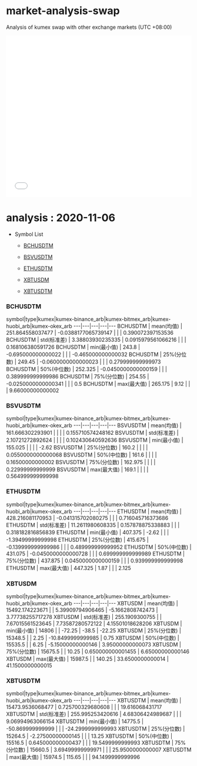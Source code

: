 # market-analysis-swap
Analysis of kumex swap with other exchange markets (UTC +08:00)

<iframe width="100%" height="440" src="./data.html" frameborder="no" border="0" scrolling="no"></iframe>

# analysis : 2020-11-06
* Symbol List

  * [BCHUSDTM](#bchusdtm)

  * [BSVUSDTM](#bsvusdtm)

  * [ETHUSDTM](#ethusdtm)

  * [XBTUSDM](#xbtusdm)

  * [XBTUSDTM](#xbtusdtm)


### BCHUSDTM

symbol|type|kumex|kumex-binance_arb|kumex-bitmex_arb|kumex-huobi_arb|kumex-okex_arb
---|---|---|---|---
BCHUSDTM | mean(均值) | 251.864558037477 | -0.0388177065739147 |  |  | 0.390072397153536
BCHUSDTM | std(标准差) | 3.38803930235335 | 0.0915979561066216 |  |  | 0.168106380591726
BCHUSDTM | min(最小值) | 243.8 | -0.695000000000022 |  |  | -0.465000000000032
BCHUSDTM | 25%(分位数) | 249.45 | -0.0600000000000023 |  |  | 0.279999999999973
BCHUSDTM | 50%(中位数) | 252.325 | -0.0450000000000159 |  |  | 0.389999999999986
BCHUSDTM | 75%(分位数) | 254.55 | -0.0250000000000341 |  |  | 0.5
BCHUSDTM | max(最大值) | 265.175 | 9.12 |  |  | 9.66000000000002


### BSVUSDTM

symbol|type|kumex|kumex-binance_arb|kumex-bitmex_arb|kumex-huobi_arb|kumex-okex_arb
---|---|---|---|---
BSVUSDTM | mean(均值) | 161.666302293901 |  |  |  | 0.155710574248162
BSVUSDTM | std(标准差) | 2.10721272892624 |  |  |  | 0.102430640592636
BSVUSDTM | min(最小值) | 155.025 |  |  |  | -2.62
BSVUSDTM | 25%(分位数) | 160.2 |  |  |  | 0.0550000000000068
BSVUSDTM | 50%(中位数) | 161.6 |  |  |  | 0.16500000000002
BSVUSDTM | 75%(分位数) | 162.975 |  |  |  | 0.22999999999999
BSVUSDTM | max(最大值) | 169.1 |  |  |  | 0.564999999999998


### ETHUSDTM

symbol|type|kumex|kumex-binance_arb|kumex-bitmex_arb|kumex-huobi_arb|kumex-okex_arb
---|---|---|---|---
ETHUSDTM | mean(均值) | 428.216081170953 | -0.041315702080275 |  |  | 0.716045716373686
ETHUSDTM | std(标准差) | 11.2611980608335 | 0.157878875338883 |  |  | 0.318182816856839
ETHUSDTM | min(最小值) | 407.375 | -2.62 |  |  | -1.39499999999998
ETHUSDTM | 25%(分位数) | 415.675 | -0.139999999999986 |  |  | 0.489999999999952
ETHUSDTM | 50%(中位数) | 431.075 | -0.0450000000000728 |  |  | 0.699999999999989
ETHUSDTM | 75%(分位数) | 437.875 | 0.0450000000000159 |  |  | 0.939999999999998
ETHUSDTM | max(最大值) | 447.325 | 1.87 |  |  | 2.125


### XBTUSDM

symbol|type|kumex|kumex-binance_arb|kumex-bitmex_arb|kumex-huobi_arb|kumex-okex_arb
---|---|---|---|---
XBTUSDM | mean(均值) | 15492.174223671 |  | 5.39909794906465 | -5.1662808742473 | 3.77738255717278
XBTUSDM | std(标准差) | 255.1909300755 |  | 7.67015561523645 | 7.73587280572122 | 4.15501018628206
XBTUSDM | min(最小值) | 14806 |  | -72.25 | -38.5 | -22.25
XBTUSDM | 25%(分位数) | 15348.5 |  | 2.25 | -10.8499999999985 | 0.75
XBTUSDM | 50%(中位数) | 15535.5 |  | 6.25 | -5.15000000000146 | 3.95000000000073
XBTUSDM | 75%(分位数) | 15675.5 |  | 10.25 | 0.650000000001455 | 6.65000000000146
XBTUSDM | max(最大值) | 15987.5 |  | 140.25 | 33.6500000000014 | 41.1500000000015


### XBTUSDTM

symbol|type|kumex|kumex-binance_arb|kumex-bitmex_arb|kumex-huobi_arb|kumex-okex_arb
---|---|---|---|---
XBTUSDTM | mean(均值) | 15473.9536068477 | 0.725700329680608 |  |  | 19.616068431717
XBTUSDTM | std(标准差) | 255.995253420616 | 4.68306424989687 |  |  | 9.06994963066154
XBTUSDTM | min(最小值) | 14775.5 | -50.869999999999 |  |  | -24.2999999999993
XBTUSDTM | 25%(分位数) | 15264.5 | -2.27500000000145 |  |  | 13.25
XBTUSDTM | 50%(中位数) | 15516.5 | 0.645000000000437 |  |  | 19.5499999999993
XBTUSDTM | 75%(分位数) | 15660.5 | 3.69499999999971 |  |  | 25.9500000000007
XBTUSDTM | max(最大值) | 15974.5 | 115.65 |  |  | 94.1499999999996

